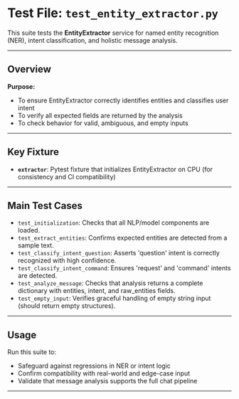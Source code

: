# Test File: `test_entity_extractor.py`

This suite tests the **EntityExtractor** service for named entity recognition (NER), intent classification, and holistic message analysis.

---

## Overview

**Purpose:**
- To ensure EntityExtractor correctly identifies entities and classifies user intent
- To verify all expected fields are returned by the analysis
- To check behavior for valid, ambiguous, and empty inputs

---

## Key Fixture

- **`extractor`**: Pytest fixture that initializes EntityExtractor on CPU (for consistency and CI compatibility)

---

## Main Test Cases

- `test_initialization`: Checks that all NLP/model components are loaded.
- `test_extract_entities`: Confirms expected entities are detected from a sample text.
- `test_classify_intent_question`: Asserts 'question' intent is correctly recognized with high confidence.
- `test_classify_intent_command`: Ensures 'request' and 'command' intents are detected.
- `test_analyze_message`: Checks that analysis returns a complete dictionary with entities, intent, and raw_entities fields.
- `test_empty_input`: Verifies graceful handling of empty string input (should return empty structures).

---

## Usage

Run this suite to:
- Safeguard against regressions in NER or intent logic
- Confirm compatibility with real-world and edge-case input
- Validate that message analysis supports the full chat pipeline

---
